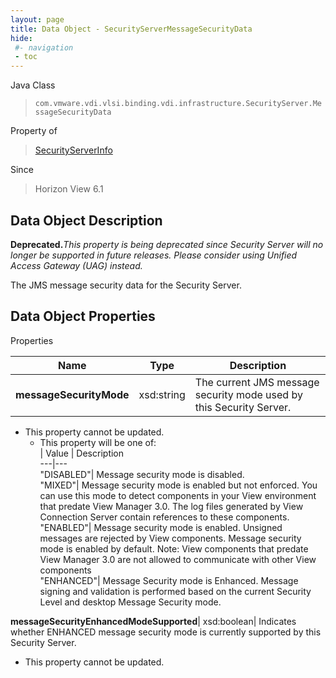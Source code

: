 ```yaml
---
layout: page
title: Data Object - SecurityServerMessageSecurityData
hide:
 #- navigation
 - toc
---
```






Java Class  
> `com.vmware.vdi.vlsi.binding.vdi.infrastructure.SecurityServer.MessageSecurityData`

Property of  
> [SecurityServerInfo](vdi.infrastructure.SecurityServer.SecurityServerInfo.md#field_detail)

Since  
> Horizon View 6.1


## Data Object Description 

**Deprecated.**_This property is being deprecated since Security Server will no longer be supported in future releases. Please consider using Unified Access Gateway (UAG) instead._

The JMS message security data for the Security Server. 

## Data Object Properties

Properties

Name |  Type |  Description   
---|---|---  
**messageSecurityMode**|  xsd:string|  The current JMS message security mode used by this Security Server.   


* This property cannot be updated.
  * This property will be one of:  
|  Value |  Description   
---|---  
"DISABLED"| Message security mode is disabled.  
"MIXED"| Message security mode is enabled but not enforced. You can use this mode to detect components in your View environment that predate View Manager 3.0. The log files generated by View Connection Server contain references to these components.  
"ENABLED"| Message security mode is enabled. Unsigned messages are rejected by View components. Message security mode is enabled by default. Note: View components that predate View Manager 3.0 are not allowed to communicate with other View components  
"ENHANCED"| Message Security mode is Enhanced. Message signing and validation is performed based on the current Security Level and desktop Message Security mode.  

  
**messageSecurityEnhancedModeSupported**|  xsd:boolean|  Indicates whether ENHANCED message security mode is currently supported by this Security Server.   


* This property cannot be updated.

  
  
  

  
  
